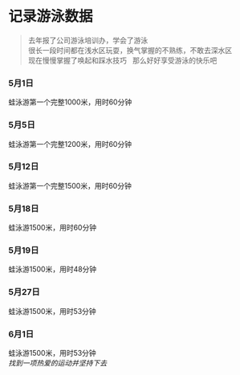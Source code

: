 # 记录游泳数据

> 去年报了公司游泳培训办，学会了游泳  
很长一段时间都在浅水区玩耍，换气掌握的不熟练，不敢去深水区  
现在慢慢掌握了唤起和踩水技巧  
那么好好享受游泳的快乐吧
### 5月1日  
蛙泳游第一个完整1000米，用时60分钟  
### 5月5日  
蛙泳游第一个完整1200米，用时60分钟  
### 5月12日  
蛙泳游第一个完整1500米，用时60分钟
### 5月18日  
蛙泳游1500米，用时60分钟  
### 5月19日  
蛙泳游1500米，用时48分钟  
### 5月27日  
蛙泳游1500米，用时53分钟   
### 6月1日  
蛙泳游1500米，用时53分钟  
*找到一项热爱的运动并坚持下去*
